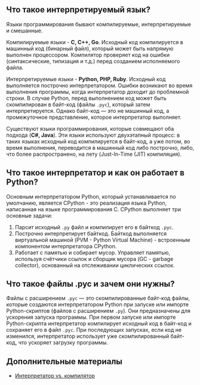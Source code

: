 ## Что такое интерпретируемый язык?

Языки программирования бывают компилируемые, интерпретируемые и смешанные.

Компилируемые языки - **C, C++, Go**. Исходный код компилируется в машинный код (бинарный файл), который может быть напрямую выполнен процессором. Компилятор проверяет код на ошибки (синтаксические, типизация и т.д.) перед созданием исполняемого файла.

Интерпретируемые языки - **Python, PHP, Ruby**. Исходный код выполняется построчно интерпретатором. Ошибки возникают во время выполнения программы, когда интерпретатор доходит до проблемной строки. В случае Python, перед выполнением код может быть скомпилирован в байт-код (файлы `.pyc`), который затем интерпретируется. Однако байт-код — это не машинный код, а промежуточное представление, которое интерпретатор выполняет.

Существуют языки программирования, которые совмещают оба подхода (**C#, Java**). Эти языки используют двухэтапный процесс: в таких языках исходный код компилируется в байт-код, а уже потом, во время выполнения, переводится в машинный код либо построчно, либо, что более распространено, на лету (Just-In-Time (JIT) компиляция).

## Что такое интерпретатор и как он работает в Python?

Основным интерпретатором Python, который устанавливается по умолчанию, является CPython - это реализация языка Python, написанная на языке программирования C. CPython выполняет три основные задачи:
1) Парсит исходный `.py` файл и компилирует его в байткод `.pyc`.
2) Построчно интерпретирует байткод. Байткод выполняется виртуальной машиной (PVM - Python Virtual Machine) -  встроенным компонентом интерпретатора CPython.
3) Работает с памятью и собирает мусор. Управляет памятью, используя счётчики ссылок и сборщик мусора (GC - garbage collector), основанный на отслеживании циклических ссылок.

## Что такое файлы .pyc и зачем они нужны?

Файлы с расширением `.pyc` — это скомпилированные байт-код файлы, которые создаются интерпретатором Python при запуске или импорте Python-скриптов (файлов с расширением `.py`). Они предназначены для ускорения запуска программы. При первом запуске или импорте Python-скрипта интерпретатор компилирует исходный код в байт-код и сохраняет его в файл `.pyc`. При последующих запусках, если код не изменился, интерпретатор использует уже скомпилированный байт-код, что ускоряет загрузку программы. 

## Дополнительные материалы
- [Интерпретатор vs. компилятор](https://fadeevlecturer.github.io/python_lectures/docs/interpretability.html#id1)